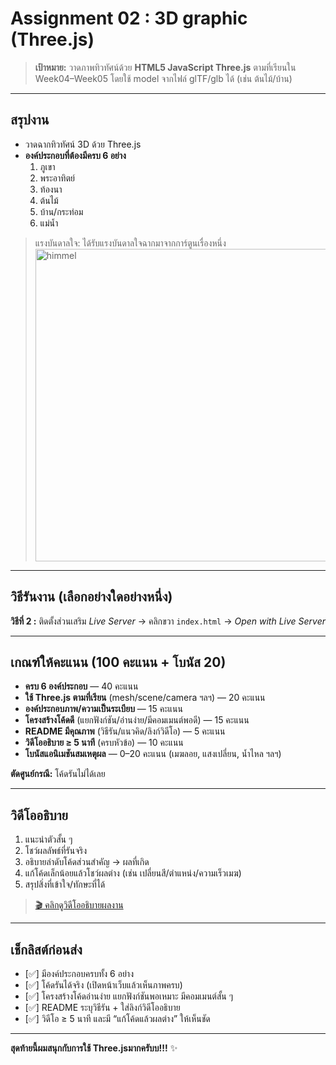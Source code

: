 # Assignment 02 : 3D graphic (Three.js)

> **เป้าหมาย:** วาดภาพทิวทัศน์ด้วย **HTML5 JavaScript Three.js** ตามที่เรียนใน Week04–Week05 โดยใช้ model จากไฟล์ glTF/glb ได้ (เช่น ต้นไม้/บ้าน)

---

## สรุปงาน 
- วาดฉากทิวทัศน์ 3D ด้วย Three.js
- **องค์ประกอบที่ต้องมีครบ 6 อย่าง**
  1) ภูเขา 
  2) พระอาทิตย์
  3) ท้องนา
  4) ต้นไม้
  5) บ้าน/กระท่อม
  6) แม่น้ำ

> แรงบันดาลใจ: ได้รับแรงบันดาลใจฉากมาจากการ์ตูนเรื่องหนึ่ง
> <img src="himmel.jpg" width="500" alt="himmel"><br>

---

## วิธีรันงาน (เลือกอย่างใดอย่างหนึ่ง)
**วิธีที่ 2 :** ติดตั้งส่วนเสริม *Live Server* → คลิกขวา `index.html` → *Open with Live Server*

---

## เกณฑ์ให้คะแนน (100 คะแนน + โบนัส 20)
- **ครบ 6 องค์ประกอบ** — 40 คะแนน  
- **ใช้ Three.js ตามที่เรียน** (mesh/scene/camera ฯลฯ) — 20 คะแนน  
- **องค์ประกอบภาพ/ความเป็นระเบียบ** — 15 คะแนน  
- **โครงสร้างโค้ดดี** (แยกฟังก์ชัน/อ่านง่าย/มีคอมเมนต์พอดี) — 15 คะแนน  
- **README มีคุณภาพ** (วิธีรัน/แนวคิด/ลิงก์วิดีโอ) — 5 คะแนน  
- **วิดีโออธิบาย ≥ 5 นาที** (ครบหัวข้อ) — 10 คะแนน  
- **โบนัสแอนิเมชันสมเหตุผล** — 0–20 คะแนน (เมฆลอย, แสงเปลี่ยน, น้ำไหล ฯลฯ)

**ตัดศูนย์กรณี:** โค้ดรันไม่ได้เลย

---

## วิดีโออธิบาย 
1) แนะนำตัวสั้น ๆ  
2) โชว์ผลลัพธ์ที่รันจริง  
3) อธิบายลำดับโค้ดส่วนสำคัญ → ผลที่เกิด  
4) แก้โค้ดเล็กน้อยแล้วโชว์ผลต่าง (เช่น เปลี่ยนสี/ตำแหน่ง/ความเร็วเมฆ)  
5) สรุปสิ่งที่เข้าใจ/ทักษะที่ได้

> [🎬 คลิกดูวิดีโออธิบายผลงาน](https://youtu.be/fzi9CKOrNmQ)



---

## เช็กลิสต์ก่อนส่ง
- [✅] มีองค์ประกอบครบทั้ง 6 อย่าง  
- [✅] โค้ดรันได้จริง (เปิดหน้าเว็บแล้วเห็นภาพครบ)  
- [✅] โครงสร้างโค้ดอ่านง่าย แยกฟังก์ชันพอเหมาะ มีคอมเมนต์สั้น ๆ  
- [✅] README ระบุวิธีรัน + ใส่ลิงก์วิดีโออธิบาย  
- [✅] วิดีโอ ≥ 5 นาที และมี “แก้โค้ดแล้วผลต่าง” ให้เห็นชัด


---

**สุดท้ายนี้ผมสนุกกับการใช้ Three.jsมากครับบ!!!** ✨